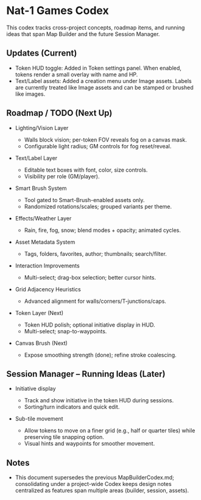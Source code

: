 # Nat-1 Games Codex

This codex tracks cross-project concepts, roadmap items, and running ideas that span Map Builder and the future Session Manager.

## Updates (Current)

- Token HUD toggle: Added in Token settings panel. When enabled, tokens render a small overlay with name and HP.
- Text/Label assets: Added a creation menu under Image assets. Labels are currently treated like Image assets and can be stamped or brushed like images.

## Roadmap / TODO (Next Up)

- Lighting/Vision Layer
  - Walls block vision; per-token FOV reveals fog on a canvas mask.
  - Configurable light radius; GM controls for fog reset/reveal.

- Text/Label Layer
  - Editable text boxes with font, color, size controls.
  - Visibility per role (GM/player).

- Smart Brush System
  - Tool gated to Smart-Brush-enabled assets only.
  - Randomized rotations/scales; grouped variants per theme.

- Effects/Weather Layer
  - Rain, fire, fog, snow; blend modes + opacity; animated cycles.

- Asset Metadata System
  - Tags, folders, favorites, author; thumbnails; search/filter.

- Interaction Improvements
  - Multi-select; drag-box selection; better cursor hints.

- Grid Adjacency Heuristics
  - Advanced alignment for walls/corners/T-junctions/caps.

- Token Layer (Next)
  - Token HUD polish; optional initiative display in HUD.
  - Multi-select; snap-to-waypoints.

- Canvas Brush (Next)
  - Expose smoothing strength (done); refine stroke coalescing.

## Session Manager – Running Ideas (Later)

- Initiative display
  - Track and show initiative in the token HUD during sessions.
  - Sorting/turn indicators and quick edit.

- Sub-tile movement
  - Allow tokens to move on a finer grid (e.g., half or quarter tiles) while preserving tile snapping option.
  - Visual hints and waypoints for smoother movement.

## Notes

- This document supersedes the previous MapBuilderCodex.md; consolidating under a project-wide Codex keeps design notes centralized as features span multiple areas (builder, session, assets).

